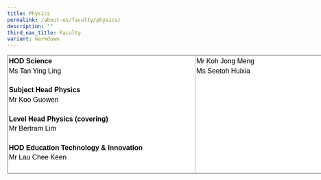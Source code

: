 ```yaml
---
title: Physics
permalink: /about-us/faculty/physics/
description: ""
third_nav_title: Faculty
variant: markdown
---
```

<table style="margin: 0px; outline: 0px; padding: 0px; border-collapse: collapse; border: 1px solid rgb(170, 170, 170); color: rgb(0, 0, 0); font-family: Nunito, sans-serif; font-size: 16px; font-style: normal; font-variant-ligatures: normal; font-variant-caps: normal; font-weight: 400; letter-spacing: normal; orphans: 2; text-align: left; text-transform: none; white-space: normal; widows: 2; word-spacing: 0px; -webkit-text-stroke-width: 0px; background-color: rgb(255, 255, 255); text-decoration-thickness: initial; text-decoration-style: initial; text-decoration-color: initial; width: 789.333px;" class="iveo_table ives_tab_simple3" cellpadding="0" cellspacing="0" width="100%" border="0"><tbody style="margin: 0px; outline: 0px; padding: 0px;"><tr style="margin: 0px; outline: 0px; padding: 0px;"><td style="margin: 0px; outline: 0px; padding: 2px; text-align: center; border: 1px solid rgb(170, 170, 170); width: 439px;" valign="top"><div style="margin: 0px; outline: 0px; padding: 0px; line-height: 22.4px; text-align: left;"><div style="margin: 0px; outline: 0px; padding: 0px; line-height: 22.4px;"><strong style="margin: 0px; outline: 0px; padding: 0px;">HOD Science</strong></div><div style="margin: 0px; outline: 0px; padding: 0px; line-height: 22.4px;"><span style="margin: 0px; outline: 0px; padding: 0px; background-color: initial;">Ms Tan Ying Ling</span></div><div style="margin: 0px; outline: 0px; padding: 0px; line-height: 22.4px;"><span style="margin: 0px; outline: 0px; padding: 0px; background-color: initial;"><br style="margin: 0px; outline: 0px; padding: 0px;"></span></div></div><div style="margin: 0px; outline: 0px; padding: 0px; line-height: 22.4px; text-align: left;"><strong style="margin: 0px; outline: 0px; padding: 0px;">Subject Head Physics</strong></div><div style="margin: 0px; outline: 0px; padding: 0px; line-height: 22.4px; text-align: left;">Mr Koo Guowen</div><div style="margin: 0px; outline: 0px; padding: 0px; line-height: 22.4px; text-align: left;"><br style="margin: 0px; outline: 0px; padding: 0px;"></div><strong style="margin: 0px; outline: 0px; padding: 0px;"><div style="margin: 0px; outline: 0px; padding: 0px; line-height: 22.4px; text-align: left;"><strong style="margin: 0px; outline: 0px; padding: 0px;">Level Head Physics (covering)</strong></div></strong><div style="margin: 0px; outline: 0px; padding: 0px; line-height: 22.4px; text-align: left;">Mr Bertram Lim</div><div style="margin: 0px; outline: 0px; padding: 0px; line-height: 22.4px; text-align: left;"><br style="margin: 0px; outline: 0px; padding: 0px;"></div><strong style="margin: 0px; outline: 0px; padding: 0px;"><div style="margin: 0px; outline: 0px; padding: 0px; line-height: 22.4px; text-align: left;"><strong style="margin: 0px; outline: 0px; padding: 0px;">HOD Education Technology&nbsp;</strong><strong style="margin: 0px; outline: 0px; padding: 0px;">&amp; Innovation</strong></div></strong><div style="margin: 0px; outline: 0px; padding: 0px; line-height: 22.4px; text-align: left;">Mr Lau Chee Keen</div><div style="margin: 0px; outline: 0px; padding: 0px; line-height: 22.4px; text-align: left;"><br style="margin: 0px; outline: 0px; padding: 0px;"></div><strong style="margin: 0px; outline: 0px; padding: 0px;"></strong></td><td style="margin: 0px; outline: 0px; padding: 2px; text-align: center; border: 1px solid rgb(170, 170, 170); width: 350px;" valign="top"><div style="margin: 0px; outline: 0px; padding: 0px; line-height: 22.4px; text-align: left;">Mr Koh Jong Meng</div><div style="margin: 0px; outline: 0px; padding: 0px; line-height: 22.4px; text-align: left;">Ms Seetoh Huixia</div><div style="margin: 0px; outline: 0px; padding: 0px; line-height: 22.4px; text-align: left;"></div></td></tr></tbody></table>